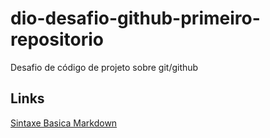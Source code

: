 # dio-desafio-github-primeiro-repositorio
Desafio de código de projeto sobre git/github 
## Links
[Sintaxe Basica Markdown](https://www.markdownguide.org/basic-syntax/)
